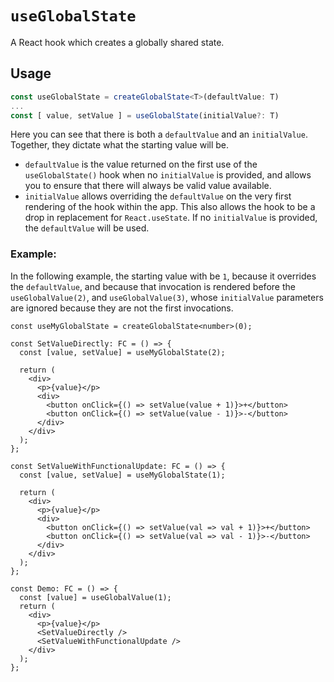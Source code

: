 # `useGlobalState`

A React hook which creates a globally shared state.

## Usage


```ts
const useGlobalState = createGlobalState<T>(defaultValue: T)
...
const [ value, setValue ] = useGlobalState(initialValue?: T)
```

Here you can see that there is both a `defaultValue` and an `initialValue`. Together, they dictate what the starting value will be.
* `defaultValue` is the value returned on the first use of the `useGlobalState()` hook when no `initialValue` is provided, and allows you to ensure that there will always be valid value available.
* `initialValue` allows overriding the `defaultValue` on the very first rendering of the hook within the app. This also allows the hook to be a drop in replacement for `React.useState`. If no `initialValue` is provided, the `defaultValue` will be used.

### Example:

In the following example, the starting value with be `1`, because it overrides the `defaultValue`, and because that invocation is rendered before the `useGlobalValue(2)`, and `useGlobalValue(3)`, whose `initialValue` parameters are ignored because they are not the first invocations.

```tsx
const useMyGlobalState = createGlobalState<number>(0);

const SetValueDirectly: FC = () => {
  const [value, setValue] = useMyGlobalState(2);

  return (
    <div>
      <p>{value}</p>
      <div>
        <button onClick={() => setValue(value + 1)}>+</button>
        <button onClick={() => setValue(value - 1)}>-</button>
      </div>
    </div>
  );
};

const SetValueWithFunctionalUpdate: FC = () => {
  const [value, setValue] = useMyGlobalState(1);

  return (
    <div>
      <p>{value}</p>
      <div>
        <button onClick={() => setValue(val => val + 1)}>+</button>
        <button onClick={() => setValue(val => val - 1)}>-</button>
      </div>
    </div>
  );
};

const Demo: FC = () => {
  const [value] = useGlobalValue(1);
  return (
    <div>
      <p>{value}</p>
      <SetValueDirectly />
      <SetValueWithFunctionalUpdate />
    </div>
  );
};
```
